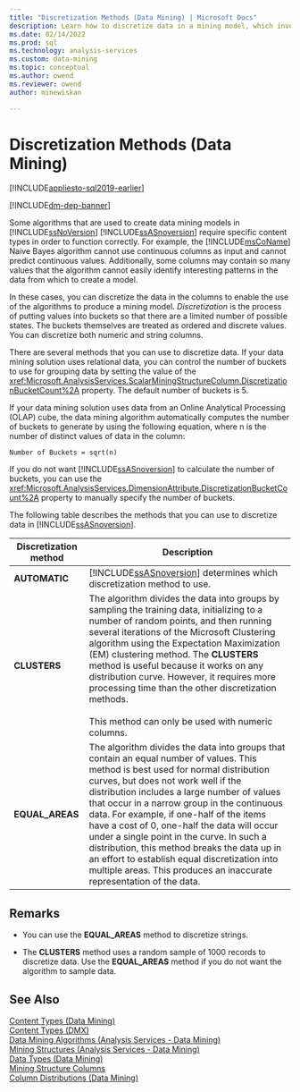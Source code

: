 ```yaml
---
title: "Discretization Methods (Data Mining) | Microsoft Docs"
description: Learn how to discretize data in a mining model, which involves putting values into buckets so that there are a limited number of possible states.
ms.date: 02/14/2022
ms.prod: sql
ms.technology: analysis-services
ms.custom: data-mining
ms.topic: conceptual
ms.author: owend
ms.reviewer: owend
author: minewiskan

---
```

# Discretization Methods (Data Mining)
[!INCLUDE[appliesto-sql2019-earlier](../includes/appliesto-sql2019-earlier.md)]

[!INCLUDE[dm-dep-banner](../includes/dm-dep-banner.md)]

  Some algorithms that are used to create data mining models in [!INCLUDE[ssNoVersion](../includes/ssnoversion-md.md)] [!INCLUDE[ssASnoversion](../includes/ssasnoversion-md.md)] require specific content types in order to function correctly. For example, the [!INCLUDE[msCoName](../includes/msconame-md.md)] Naive Bayes algorithm cannot use continuous columns as input and cannot predict continuous values. Additionally, some columns may contain so many values that the algorithm cannot easily identify interesting patterns in the data from which to create a model.  
  
 In these cases, you can discretize the data in the columns to enable the use of the algorithms to produce a mining model. *Discretization* is the process of putting values into buckets so that there are a limited number of possible states. The buckets themselves are treated as ordered and discrete values. You can discretize both numeric and string columns.  
  
 There are several methods that you can use to discretize data. If your data mining solution uses relational data, you can control the number of buckets to use for grouping data by setting the value of the <xref:Microsoft.AnalysisServices.ScalarMiningStructureColumn.DiscretizationBucketCount%2A> property. The default number of buckets is 5.  
  
 If your data mining solution uses data from an Online Analytical Processing (OLAP) cube, the data mining algorithm automatically computes the number of buckets to generate by using the following equation, where n is the number of distinct values of data in the column:  
  
 `Number of Buckets = sqrt(n)`  
  
 If you do not want [!INCLUDE[ssASnoversion](../includes/ssasnoversion-md.md)] to calculate the number of buckets, you can use the <xref:Microsoft.AnalysisServices.DimensionAttribute.DiscretizationBucketCount%2A> property to manually specify the number of buckets.  
  
 The following table describes the methods that you can use to discretize data in [!INCLUDE[ssASnoversion](../includes/ssasnoversion-md.md)].  
  
|Discretization method|Description|  
|---------------------------|-----------------|  
|**AUTOMATIC**|[!INCLUDE[ssASnoversion](../includes/ssasnoversion-md.md)] determines which discretization method to use.|  
|**CLUSTERS**|The algorithm divides the data into groups by sampling the training data, initializing to a number of random points, and then running several iterations of the Microsoft Clustering algorithm using the Expectation Maximization (EM) clustering method. The **CLUSTERS** method is useful because it works on any distribution curve. However, it requires more processing time than the other discretization methods.<br /><br /> This method can only be used with numeric columns.|  
|**EQUAL_AREAS**|The algorithm divides the data into groups that contain an equal number of values. This method is best used for normal distribution curves, but does not work well if the distribution includes a large number of values that occur in a narrow group in the continuous data. For example, if one-half of the items have a cost of 0, one-half the data will occur under a single point in the curve. In such a distribution, this method breaks the data up in an effort to establish equal discretization into multiple areas. This produces an inaccurate representation of the data.|  
  
## Remarks  
  
-   You can use the **EQUAL_AREAS** method to discretize strings.  
  
-   The **CLUSTERS** method uses a random sample of 1000 records to discretize data. Use the **EQUAL_AREAS** method if you do not want the algorithm to sample data.  
  
  
  
## See Also  
 [Content Types &#40;Data Mining&#41;](../../analysis-services/data-mining/content-types-data-mining.md)   
 [Content Types &#40;DMX&#41;](/sql/dmx/content-types-dmx)   
 [Data Mining Algorithms &#40;Analysis Services - Data Mining&#41;](../../analysis-services/data-mining/data-mining-algorithms-analysis-services-data-mining.md)   
 [Mining Structures &#40;Analysis Services - Data Mining&#41;](../../analysis-services/data-mining/mining-structures-analysis-services-data-mining.md)   
 [Data Types &#40;Data Mining&#41;](../../analysis-services/data-mining/data-types-data-mining.md)   
 [Mining Structure Columns](../../analysis-services/data-mining/mining-structure-columns.md)   
 [Column Distributions &#40;Data Mining&#41;](../../analysis-services/data-mining/column-distributions-data-mining.md)  
  
  
